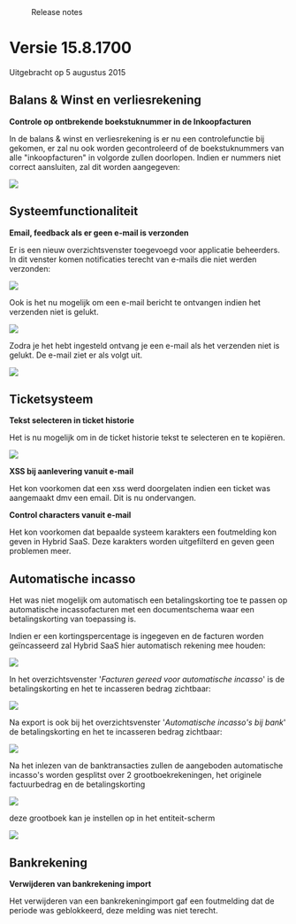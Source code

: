 <properties>
	<page>
		<title>Versie 15.8.1700</title>
	</page>
	<menu>
		<position>Release notes</position>
		<title>Laatste versie (05-08-2015)</title>
	</menu>
</properties>





# Versie 15.8.1700 #
Uitgebracht op 5 augustus 2015



## Balans & Winst en verliesrekening ##
<div class="tag-update"></div>

**Controle op ontbrekende boekstuknummer in de Inkoopfacturen**

In de balans & winst en verliesrekening is er nu een controlefunctie bij gekomen, er zal nu ook worden gecontroleerd of de boekstuknummers van alle "inkoopfacturen" in volgorde zullen doorlopen. 
Indien er nummers niet correct aansluiten, zal dit worden aangegeven:

![](images/boekstuknummercontrole.png)







## Systeemfunctionaliteit ##
<div class="tag-update"></div>

**Email, feedback als er geen e-mail is verzonden**

Er is een nieuw overzichtsvenster toegevoegd voor applicatie beheerders. In dit venster komen notificaties terecht van e-mails die niet werden verzonden:

![](images/notificatie-query.jpg)

Ook is het nu mogelijk om een e-mail bericht te ontvangen indien het verzenden niet is gelukt.

![](images/instellen-notificatie-adressen.jpg)

Zodra je het hebt ingesteld ontvang je een e-mail als het verzenden niet is gelukt. De e-mail ziet er als volgt uit.

![](images/voorbeeld-notificatie-email.jpg)




## Ticketsysteem ##
<div class="tag-update"></div>

**Tekst selecteren in ticket historie**

Het is nu mogelijk om in de ticket historie tekst te selecteren en te kopiëren.

![](images/ticket-tekst-selecteren.jpg)



<div class="tag-fix"></div>

**XSS bij aanlevering vanuit e-mail**

Het kon voorkomen dat een xss werd doorgelaten indien een ticket was aangemaakt dmv een email. Dit is nu ondervangen.  


<div class="tag-fix"></div>

**Control characters vanuit e-mail**

Het kon voorkomen dat bepaalde systeem karakters een foutmelding kon geven in Hybrid SaaS. Deze karakters worden uitgefilterd en geven geen problemen meer.  



## Automatische incasso ##
<div class="tag-update"></div>

Het was niet mogelijk om automatisch een betalingskorting toe te passen op automatische incassofacturen met een documentschema waar een betalingskorting van toepassing is.

Indien er een kortingspercentage is ingegeven en de facturen worden geïncasseerd zal Hybrid SaaS hier automatisch rekening mee houden:

![](images/documentschema-betalingskorting-incasso.jpg)

In het overzichtsvenster '*Facturen gereed voor automatische incasso*' is de betalingskorting en het te incasseren bedrag zichtbaar:

![](images/incasso-facturen-met-betalingskorting.jpg)

Na export is ook bij het overzichtsvenster '*Automatische incasso's bij bank*' de betalingskorting en het te incasseren bedrag zichtbaar:

![](images/incasso-facturen-met-betalingskorting-bij-bank.jpg) 


Na het inlezen van de banktransacties zullen de aangeboden automatische incasso's worden gesplitst over 2 grootboekrekeningen, het originele factuurbedrag en de betalingskorting

![](images/bank-inlezen-automatische-grootboek-koppeling.jpg)


deze grootboek kan je instellen op in het entiteit-scherm

![](images/entiteit-instelling-grootboek-betalingskorting.jpg)









## Bankrekening ##
<div class="tag-fix"></div>

**Verwijderen van bankrekening import**

Het verwijderen van een bankrekeningimport gaf een foutmelding dat de periode was geblokkeerd, deze melding was niet terecht.



